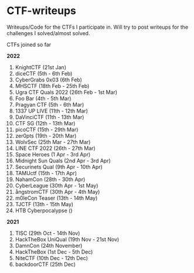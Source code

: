# CTF-writeups

Writeups/Code for the CTFs I participate in.
Will try to post writeups for the challenges I solved/almost solved.

CTFs joined so far

**2022**

1. KnightCTF (21st Jan)
2. diceCTF (5th - 6th Feb)
3. CyberGrabs 0x03 (6th Feb)
4. MHSCTF (18th Feb - 25th Feb)
5. Ugra CTF Quals 2022 (26th Feb - 1st Mar)
6. Foo Bar (4th - 5th Mar)
7. Pragyan CTF (5th - 6th Mar)
8. 1337 UP LIVE (11th - 12th Mar)
9. DaVinciCTF (11th - 13th Mar)
10. CTF SG (12th - 13th Mar)
11. picoCTF (15th - 29th Mar)
12. zer0pts (19th - 20th Mar)
13. WolvSec (25th Mar - 27th Mar)
14. LINE CTF 2022 (26th - 27th Mar)
15. Space Heroes (1 Apr - 3rd Apr)
16. Midnight Sun Quals (2nd Apr - 3rd Apr)
17. Securinets Qual (9th Apr - 10th Apr)
18. TAMUctf (15th - 17th Apr)
19. NahamCon (28th - 30th Apr)
20. CyberLeague (30th Apr - 1st May)
21. ångstromCTF (30th Apr - 4th May)
22. m0leCon Teaser (13th - 14th May)
23. TJCTF (13th - 15th May)
24. HTB Cyberpocalypse ()

**2021**

1. TISC (29th Oct - 14th Nov)
2. HackTheBox UniQual (19th Nov - 21st Nov)
3. DamnCon (24th November)
4. HackTheBox (1st Dec - 5th Dec)
5. NiteCTF (10th Dec - 12th Dec)
6. backdoorCTF (25th Dec)
